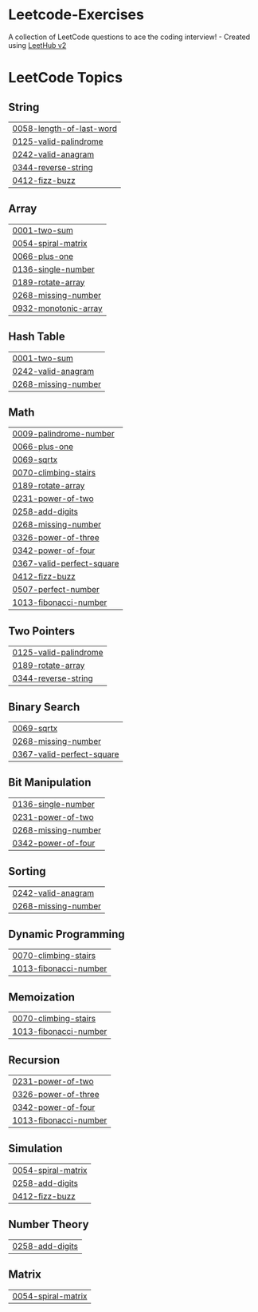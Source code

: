 # Leetcode-Exercises
A collection of LeetCode questions to ace the coding interview! - Created using [LeetHub v2](https://github.com/arunbhardwaj/LeetHub-2.0)

<!---LeetCode Topics Start-->
# LeetCode Topics
## String
|  |
| ------- |
| [0058-length-of-last-word](https://github.com/electraVee/Leetcode-Exercises/tree/master/0058-length-of-last-word) |
| [0125-valid-palindrome](https://github.com/electraVee/Leetcode-Exercises/tree/master/0125-valid-palindrome) |
| [0242-valid-anagram](https://github.com/electraVee/Leetcode-Exercises/tree/master/0242-valid-anagram) |
| [0344-reverse-string](https://github.com/electraVee/Leetcode-Exercises/tree/master/0344-reverse-string) |
| [0412-fizz-buzz](https://github.com/electraVee/Leetcode-Exercises/tree/master/0412-fizz-buzz) |
## Array
|  |
| ------- |
| [0001-two-sum](https://github.com/electraVee/Leetcode-Exercises/tree/master/0001-two-sum) |
| [0054-spiral-matrix](https://github.com/electraVee/Leetcode-Exercises/tree/master/0054-spiral-matrix) |
| [0066-plus-one](https://github.com/electraVee/Leetcode-Exercises/tree/master/0066-plus-one) |
| [0136-single-number](https://github.com/electraVee/Leetcode-Exercises/tree/master/0136-single-number) |
| [0189-rotate-array](https://github.com/electraVee/Leetcode-Exercises/tree/master/0189-rotate-array) |
| [0268-missing-number](https://github.com/electraVee/Leetcode-Exercises/tree/master/0268-missing-number) |
| [0932-monotonic-array](https://github.com/electraVee/Leetcode-Exercises/tree/master/0932-monotonic-array) |
## Hash Table
|  |
| ------- |
| [0001-two-sum](https://github.com/electraVee/Leetcode-Exercises/tree/master/0001-two-sum) |
| [0242-valid-anagram](https://github.com/electraVee/Leetcode-Exercises/tree/master/0242-valid-anagram) |
| [0268-missing-number](https://github.com/electraVee/Leetcode-Exercises/tree/master/0268-missing-number) |
## Math
|  |
| ------- |
| [0009-palindrome-number](https://github.com/electraVee/Leetcode-Exercises/tree/master/0009-palindrome-number) |
| [0066-plus-one](https://github.com/electraVee/Leetcode-Exercises/tree/master/0066-plus-one) |
| [0069-sqrtx](https://github.com/electraVee/Leetcode-Exercises/tree/master/0069-sqrtx) |
| [0070-climbing-stairs](https://github.com/electraVee/Leetcode-Exercises/tree/master/0070-climbing-stairs) |
| [0189-rotate-array](https://github.com/electraVee/Leetcode-Exercises/tree/master/0189-rotate-array) |
| [0231-power-of-two](https://github.com/electraVee/Leetcode-Exercises/tree/master/0231-power-of-two) |
| [0258-add-digits](https://github.com/electraVee/Leetcode-Exercises/tree/master/0258-add-digits) |
| [0268-missing-number](https://github.com/electraVee/Leetcode-Exercises/tree/master/0268-missing-number) |
| [0326-power-of-three](https://github.com/electraVee/Leetcode-Exercises/tree/master/0326-power-of-three) |
| [0342-power-of-four](https://github.com/electraVee/Leetcode-Exercises/tree/master/0342-power-of-four) |
| [0367-valid-perfect-square](https://github.com/electraVee/Leetcode-Exercises/tree/master/0367-valid-perfect-square) |
| [0412-fizz-buzz](https://github.com/electraVee/Leetcode-Exercises/tree/master/0412-fizz-buzz) |
| [0507-perfect-number](https://github.com/electraVee/Leetcode-Exercises/tree/master/0507-perfect-number) |
| [1013-fibonacci-number](https://github.com/electraVee/Leetcode-Exercises/tree/master/1013-fibonacci-number) |
## Two Pointers
|  |
| ------- |
| [0125-valid-palindrome](https://github.com/electraVee/Leetcode-Exercises/tree/master/0125-valid-palindrome) |
| [0189-rotate-array](https://github.com/electraVee/Leetcode-Exercises/tree/master/0189-rotate-array) |
| [0344-reverse-string](https://github.com/electraVee/Leetcode-Exercises/tree/master/0344-reverse-string) |
## Binary Search
|  |
| ------- |
| [0069-sqrtx](https://github.com/electraVee/Leetcode-Exercises/tree/master/0069-sqrtx) |
| [0268-missing-number](https://github.com/electraVee/Leetcode-Exercises/tree/master/0268-missing-number) |
| [0367-valid-perfect-square](https://github.com/electraVee/Leetcode-Exercises/tree/master/0367-valid-perfect-square) |
## Bit Manipulation
|  |
| ------- |
| [0136-single-number](https://github.com/electraVee/Leetcode-Exercises/tree/master/0136-single-number) |
| [0231-power-of-two](https://github.com/electraVee/Leetcode-Exercises/tree/master/0231-power-of-two) |
| [0268-missing-number](https://github.com/electraVee/Leetcode-Exercises/tree/master/0268-missing-number) |
| [0342-power-of-four](https://github.com/electraVee/Leetcode-Exercises/tree/master/0342-power-of-four) |
## Sorting
|  |
| ------- |
| [0242-valid-anagram](https://github.com/electraVee/Leetcode-Exercises/tree/master/0242-valid-anagram) |
| [0268-missing-number](https://github.com/electraVee/Leetcode-Exercises/tree/master/0268-missing-number) |
## Dynamic Programming
|  |
| ------- |
| [0070-climbing-stairs](https://github.com/electraVee/Leetcode-Exercises/tree/master/0070-climbing-stairs) |
| [1013-fibonacci-number](https://github.com/electraVee/Leetcode-Exercises/tree/master/1013-fibonacci-number) |
## Memoization
|  |
| ------- |
| [0070-climbing-stairs](https://github.com/electraVee/Leetcode-Exercises/tree/master/0070-climbing-stairs) |
| [1013-fibonacci-number](https://github.com/electraVee/Leetcode-Exercises/tree/master/1013-fibonacci-number) |
## Recursion
|  |
| ------- |
| [0231-power-of-two](https://github.com/electraVee/Leetcode-Exercises/tree/master/0231-power-of-two) |
| [0326-power-of-three](https://github.com/electraVee/Leetcode-Exercises/tree/master/0326-power-of-three) |
| [0342-power-of-four](https://github.com/electraVee/Leetcode-Exercises/tree/master/0342-power-of-four) |
| [1013-fibonacci-number](https://github.com/electraVee/Leetcode-Exercises/tree/master/1013-fibonacci-number) |
## Simulation
|  |
| ------- |
| [0054-spiral-matrix](https://github.com/electraVee/Leetcode-Exercises/tree/master/0054-spiral-matrix) |
| [0258-add-digits](https://github.com/electraVee/Leetcode-Exercises/tree/master/0258-add-digits) |
| [0412-fizz-buzz](https://github.com/electraVee/Leetcode-Exercises/tree/master/0412-fizz-buzz) |
## Number Theory
|  |
| ------- |
| [0258-add-digits](https://github.com/electraVee/Leetcode-Exercises/tree/master/0258-add-digits) |
## Matrix
|  |
| ------- |
| [0054-spiral-matrix](https://github.com/electraVee/Leetcode-Exercises/tree/master/0054-spiral-matrix) |
<!---LeetCode Topics End-->